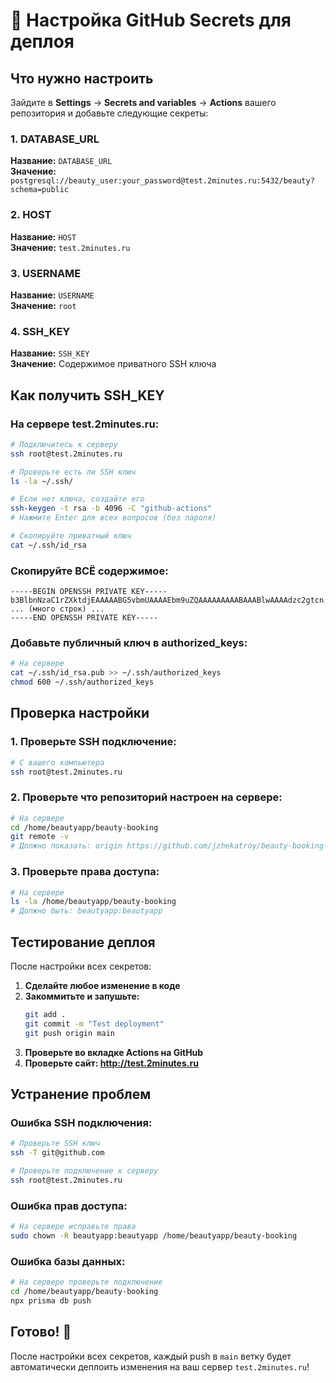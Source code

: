 # 🔐 Настройка GitHub Secrets для деплоя

## Что нужно настроить

Зайдите в **Settings** → **Secrets and variables** → **Actions** вашего репозитория и добавьте следующие секреты:

### 1. DATABASE_URL
**Название:** `DATABASE_URL`  
**Значение:** `postgresql://beauty_user:your_password@test.2minutes.ru:5432/beauty?schema=public`

### 2. HOST
**Название:** `HOST`  
**Значение:** `test.2minutes.ru`

### 3. USERNAME  
**Название:** `USERNAME`  
**Значение:** `root`

### 4. SSH_KEY
**Название:** `SSH_KEY`  
**Значение:** Содержимое приватного SSH ключа

## Как получить SSH_KEY

### На сервере test.2minutes.ru:
```bash
# Подключитесь к серверу
ssh root@test.2minutes.ru

# Проверьте есть ли SSH ключ
ls -la ~/.ssh/

# Если нет ключа, создайте его
ssh-keygen -t rsa -b 4096 -C "github-actions"
# Нажмите Enter для всех вопросов (без пароля)

# Скопируйте приватный ключ
cat ~/.ssh/id_rsa
```

### Скопируйте ВСЁ содержимое:
```
-----BEGIN OPENSSH PRIVATE KEY-----
b3BlbnNzaC1rZXktdjEAAAAABG5vbmUAAAAEbm9uZQAAAAAAAAABAAABlwAAAAdzc2gtcn
... (много строк) ...
-----END OPENSSH PRIVATE KEY-----
```

### Добавьте публичный ключ в authorized_keys:
```bash
# На сервере
cat ~/.ssh/id_rsa.pub >> ~/.ssh/authorized_keys
chmod 600 ~/.ssh/authorized_keys
```

## Проверка настройки

### 1. Проверьте SSH подключение:
```bash
# С вашего компьютера
ssh root@test.2minutes.ru
```

### 2. Проверьте что репозиторий настроен на сервере:
```bash
# На сервере
cd /home/beautyapp/beauty-booking
git remote -v
# Должно показать: origin https://github.com/jzhekatroy/beauty-booking-mvp.git
```

### 3. Проверьте права доступа:
```bash
# На сервере
ls -la /home/beautyapp/beauty-booking
# Должно быть: beautyapp:beautyapp
```

## Тестирование деплоя

После настройки всех секретов:

1. **Сделайте любое изменение в коде**
2. **Закоммитьте и запушьте:**
   ```bash
   git add .
   git commit -m "Test deployment"
   git push origin main
   ```
3. **Проверьте во вкладке Actions на GitHub**
4. **Проверьте сайт: http://test.2minutes.ru**

## Устранение проблем

### Ошибка SSH подключения:
```bash
# Проверьте SSH ключ
ssh -T git@github.com

# Проверьте подключение к серверу
ssh root@test.2minutes.ru
```

### Ошибка прав доступа:
```bash
# На сервере исправьте права
sudo chown -R beautyapp:beautyapp /home/beautyapp/beauty-booking
```

### Ошибка базы данных:
```bash
# На сервере проверьте подключение
cd /home/beautyapp/beauty-booking
npx prisma db push
```

## Готово! 🎉

После настройки всех секретов, каждый push в `main` ветку будет автоматически деплоить изменения на ваш сервер `test.2minutes.ru`!
